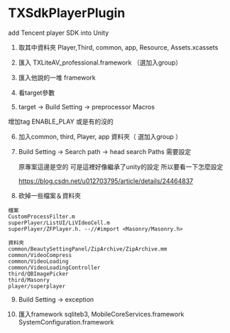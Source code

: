# TXSdkPlayerPlugin
add Tencent player SDK into Unity

1. 取其中資料夾 Player,Third, common, app, Resource, Assets.xcassets 

2. 匯入 TXLiteAV_professional.framework （選加入group）

3. 匯入他說的一堆 framework

4. 看target參數

5. target -> Build Setting -> preprocessor Macros 

  增加tag   ENABLE_PLAY 或是有的沒的

6. 加入common, third, Player, app 資料夾（ 選加入group ）

7. Build Setting -> Search path -> head search Paths 需要設定

	原專案這邊是空的 可是這裡好像繼承了unity的設定  所以要看一下怎麼設定

	https://blog.csdn.net/u012703795/article/details/24464837

8. 砍掉一些檔案＆資料夾
```
檔案
CustomProcessFilter.m
superPlayer/ListUI/LiVIdeoCell.m
superPlayer/ZFPlayer.h. --//#import <Masonry/Masonry.h>

資料夾
common/BeautySettingPanel/ZipArchive/ZipArchive.mm
common/VideoCompress
common/VideoLoading
common/VideoLoadingController
third/QBImagePicker
third/Masonry
player/superplayer
```

9. Build Setting -> exception

10. 匯入framework  sqliteb3, MobileCoreServices.framework SystemConfiguration.framework

